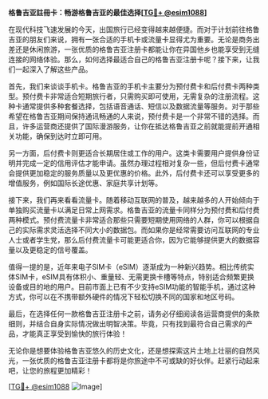 **格鲁吉亚註冊卡：畅游格鲁吉亚的最佳选择[[TG💪+ @esim1088](https://t.me/s/esim1088)]**

在现代科技飞速发展的今天，出国旅行已经变得越来越便捷。而对于计划前往格鲁吉亚的朋友们来说，拥有一张合适的手机卡或流量卡显得尤为重要。无论是商务出差还是休闲旅游，一张优质的格鲁吉亚注册卡都能让你在异国他乡也能享受到无缝连接的网络体验。那么，如何选择最适合自己的格鲁吉亚注册卡呢？接下来，让我们一起深入了解这些产品。

首先，我们来谈谈手机卡。格鲁吉亚的手机卡主要分为预付费卡和后付费卡两种类型。预付费卡非常适合短期旅行者，只需购买即可使用，无需复杂的注册流程。这种卡通常提供多种套餐选择，包括语音通话、短信以及数据流量等服务。对于那些希望在格鲁吉亚期间保持通讯畅通的人来说，预付费卡是一个非常不错的选择。而且，许多运营商还提供了国际漫游服务，让你在抵达格鲁吉亚之前就能提前开通相关功能，确保到达时立即可用。

另一方面，后付费卡则更适合长期居住或工作的用户。这类卡需要用户提供身份证明并完成一定的信用评估才能申请。虽然办理过程相对复杂一些，但后付费卡通常会提供更加稳定的服务质量以及更优惠的价格。此外，后付费卡还可以享受更多的增值服务，例如国际长途优惠、家庭共享计划等。

接下来，我们再来看看流量卡。随着移动互联网的普及，越来越多的人开始倾向于单独购买流量卡以满足日常上网需求。格鲁吉亚的流量卡同样分为预付费和后付费两种模式。预付费流量卡非常适合那些只需要短期使用网络的人群，你可以根据自己的实际需求灵活选择不同大小的数据包。而如果你是经常需要访问互联网的专业人士或者学生党，那么后付费流量卡可能更适合你，因为它能够提供更大的数据容量以及更稳定的信号覆盖。

值得一提的是，近年来电子SIM卡（eSIM）逐渐成为一种新兴趋势。相比传统实体SIM卡，eSIM具有体积小、重量轻、无需更换卡槽等特点，特别适合频繁更换设备或目的地的用户。目前市面上已有不少支持eSIM功能的智能手机，通过这种方式，你可以在不携带额外硬件的情况下轻松切换不同的国家和地区号码。

最后，在选择任何一款格鲁吉亚注册卡之前，请务必仔细阅读各运营商提供的条款细则，并结合自身实际情况做出明智决策。毕竟，只有找到最符合自己需求的产品，才能真正享受到愉快的旅行体验！

无论你是想要体验格鲁吉亚悠久的历史文化，还是想探索这片土地上壮丽的自然风光，一张优质的格鲁吉亚注册卡都将是你旅途中不可或缺的好伙伴。赶紧行动起来吧，让您的旅程更加精彩！

[[TG💪+ @esim1088](https://t.me/s/esim1088) ![Image](https://i.postimg.cc/4NQfJmqS/Snipaste-2025-05-13-00-14-12.png)]